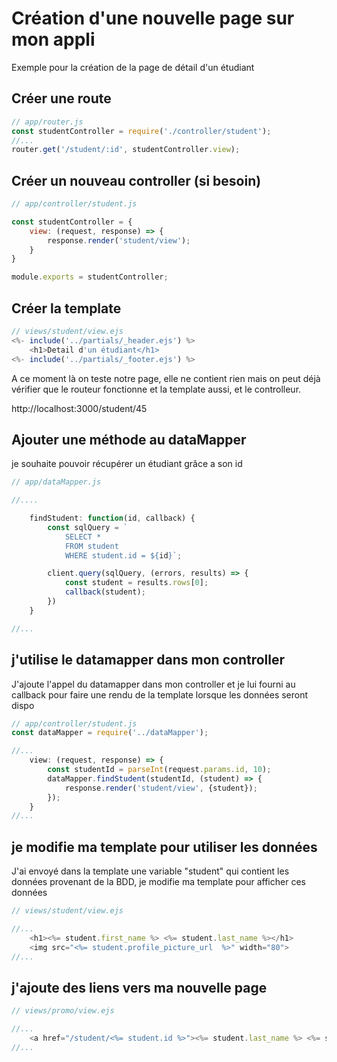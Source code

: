 # Création d'une nouvelle page sur mon appli

Exemple pour la création de la page de détail d'un étudiant

## Créer une route

```js
// app/router.js
const studentController = require('./controller/student');
//...
router.get('/student/:id', studentController.view);
```

## Créer un nouveau controller (si besoin)

```js
// app/controller/student.js

const studentController = {
    view: (request, response) => {
        response.render('student/view');
    }
}

module.exports = studentController;
```

## Créer la template

```js
// views/student/view.ejs
<%- include('../partials/_header.ejs') %>
    <h1>Detail d'un étudiant</h1>
<%- include('../partials/_footer.ejs') %>
```


A ce moment là on teste notre page, elle ne contient rien mais on peut déjà vérifier que le routeur fonctionne et la template aussi, et le controlleur.

http://localhost:3000/student/45


## Ajouter une méthode au dataMapper

je souhaite pouvoir récupérer un étudiant grâce a son id

```js
// app/dataMapper.js

//....

    findStudent: function(id, callback) {
        const sqlQuery = `
            SELECT *
            FROM student
            WHERE student.id = ${id}`;

        client.query(sqlQuery, (errors, results) => {
            const student = results.rows[0];
            callback(student);
        })
    }

//...
```

## j'utilise le datamapper dans mon controller

J'ajoute l'appel du datamapper dans mon controller et je lui fourni au callback pour faire une rendu de la template lorsque les données seront dispo

```js
// app/controller/student.js
const dataMapper = require('../dataMapper');

//...
    view: (request, response) => {
        const studentId = parseInt(request.params.id, 10);
        dataMapper.findStudent(studentId, (student) => {
            response.render('student/view', {student});
        });
    }
//...
```

## je modifie ma template pour utiliser les données

J'ai envoyé dans la template une variable "student" qui contient les données provenant de la BDD, je modifie ma template pour afficher ces données

```js
// views/student/view.ejs

//...
    <h1><%= student.first_name %> <%= student.last_name %></h1>
    <img src="<%= student.profile_picture_url  %>" width="80">
//...
```

## j'ajoute des liens vers ma nouvelle page

```js
// views/promo/view.ejs

//...
    <a href="/student/<%= student.id %>"><%= student.last_name %> <%= student.first_name %></a>  
//...
```